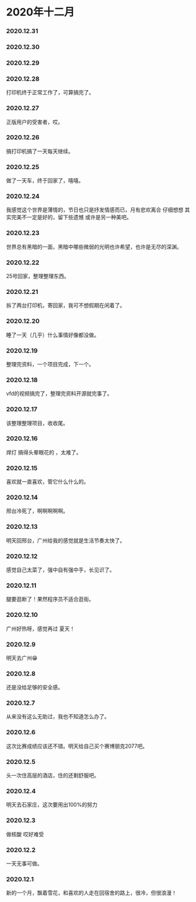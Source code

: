 # 2020年十二月
### 2020.12.31
### 2020.12.30
### 2020.12.29
### 2020.12.28
打印机终于正常工作了，可算搞完了。
### 2020.12.27
正版用户的受害者，哎。
### 2020.12.26
搞打印机搞了一天每天继续。
### 2020.12.25
做了一天车，终于回家了，嘻嘻。
### 2020.12.24
我感觉这个世界是薄情的，节日也只是抒发情感而已，月有悲欢离合 仔细想想 其实完美不一定是好的，留下些遗憾 或许是另一种美吧。
### 2020.12.23
世界总有黑暗的一面，黑暗中哪些微弱的光明也许希望，也许是无尽的深渊。
### 2020.12.22
25号回家，整理整理东西。
### 2020.12.21
拆了两台打印机，寄回家，我可不想假期在闲着了。
### 2020.12.20
睡了一天（几乎）什么事情好像都没做。
### 2020.12.19
整理完资料，一个项目完成，下一个。
### 2020.12.18
vfd的视频搞完了，整理完资料开源就完事了。
### 2020.12.17
该整理整理项目，收收尾。
### 2020.12.16
焊灯 搞得头晕眼花的
，太难了。
### 2020.12.15
喜欢就一直喜欢，管它什么什么的。
### 2020.12.14
邢台冷死了，啊啊啊啊啊。
### 2020.12.13
明天回邢台，广州给我的感觉就是生活节奏太快了。
### 2020.12.12 
感觉自己太菜了，强中自有强中手，长见识了。
### 2020.12.11
腿要逛断了！果然程序员不适合逛街。
### 2020.12.10
广州好热呀，感觉再过
夏天！
### 2020.12.9
明天去广州😁
### 2020.12.8
还是没给足够的安全感。
### 2020.12.7
从来没有这么无助过，我也不知道怎么办了。
### 2020.12.6
这次比赛成绩应该还不错。明天给自己买个赛博朋克2077吧。
### 2020.12.5
头一次住高层的酒店，住的还剩舒服吧。
### 2020.12.4
明天去石家庄，这次要用出100%的努力
### 2020.12.3
做核酸 哎好难受
### 2020.12.2
一天无事可做。
### 2020.12.1
新的一个月，飘着雪花，和喜欢的人走在回宿舍的路上，很冷，但很浪漫！
